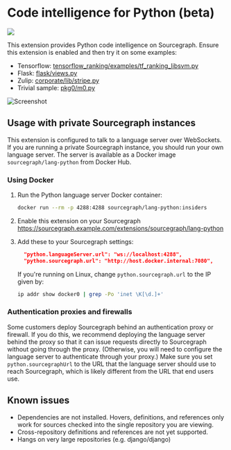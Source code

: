 # Code intelligence for Python (beta)

![](https://user-images.githubusercontent.com/1387653/51012886-6a645400-1514-11e9-8958-8ebe3e40aff9.png)

This extension provides Python code intelligence on Sourcegraph. Ensure this extension is enabled and then try it on some examples:

-   Tensorflow: [tensorflow_ranking/examples/tf_ranking_libsvm.py](https://sourcegraph.com/github.com/tensorflow/ranking@931e4e18d68612d0b29dc3c81994acdd4b6ab743/-/blob/tensorflow_ranking/examples/tf_ranking_libsvm.py#L294:27&tab=references)
-   Flask: [flask/views.py](https://sourcegraph.com/github.com/pallets/flask/-/blob/flask/views.py)
-   Zulip: [corporate/lib/stripe.py](https://sourcegraph.com/github.com/zulip/zulip/-/blob/corporate/lib/stripe.py)
-   Trivial sample: [pkg0/m0.py](http://sourcegraph.com/github.com/sgtest/python-sample-0/-/blob/pkg0/m0.py)

![Screenshot](https://user-images.githubusercontent.com/1976/49628952-d4c92800-f99b-11e8-9605-d880b733cde6.png)

## Usage with private Sourcegraph instances

This extension is configured to talk to a language server over WebSockets. If you are running a
private Sourcegraph instance, you should run your own language server. The server is available as a
Docker image `sourcegraph/lang-python` from Docker Hub.

### Using Docker

1. Run the Python language server Docker container:

    ```sh
    docker run --rm -p 4288:4288 sourcegraph/lang-python:insiders
    ```

1. Enable this extension on your Sourcegraph  https://sourcegraph.example.com/extensions/sourcegraph/lang-python


1. Add these to your Sourcegraph settings:

    ```json
      "python.languageServer.url": "ws://localhost:4288",
      "python.sourcegraph.url": "http://host.docker.internal:7080",
    ```

    If you're running on Linux, change `python.sourcegraph.url` to the IP given by:

    ```bash
    ip addr show docker0 | grep -Po 'inet \K[\d.]+'
    ```

### Authentication proxies and firewalls

Some customers deploy Sourcegraph behind an authentication proxy or firewall. If you do this, we
recommend deploying the language server behind the proxy so that it can issue requests directly to
Sourcegraph without going through the proxy. (Otherwise, you will need to configure the language
server to authenticate through your proxy.) Make sure you set `python.sourcegraphUrl` to the URL
that the language server should use to reach Sourcegraph, which is likely different from the URL
that end users use.

## Known issues

-   Dependencies are not installed. Hovers, definitions, and references only work for sources checked into the single repository you are viewing.
-   Cross-repository definitions and references are not yet supported.
-   Hangs on very large repositories (e.g. django/django)
